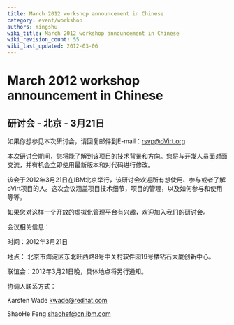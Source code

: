 ```yaml
---
title: March 2012 workshop announcement in Chinese
category: event/workshop
authors: mingshu
wiki_title: March 2012 workshop announcement in Chinese
wiki_revision_count: 55
wiki_last_updated: 2012-03-06
---
```


# March 2012 workshop announcement in Chinese

## 研讨会 - 北京 - 3月21日

如果你想参见本次研讨会，请回复邮件到E-mail：rsvp@oVirt.org

本次研讨会期间，您将能了解到该项目的技术背景和方向。您将与开发人员面对面交流，并有机会立即使用最新版本和对代码进行修改。

该会于2012年3月21日在IBM北京举行，该研讨会欢迎所有想使用、参与或者了解oVirt项目的人。这次会议涵盖项目技术细节，项目的管理，以及如何参与和使用等等。

如果您对这样一个开放的虚拟化管理平台有兴趣，欢迎加入我们的研讨会。

会议相关信息：  

时间：2012年3月21日

地点： 北京市海淀区东北旺西路8号中关村软件园19号楼钻石大厦创新中心。

联谊会：2012年3月21日晚，具体地点将另行通知。

协调人联系方式：

Karsten Wade kwade@redhat.com

ShaoHe Feng shaohef@cn.ibm.com

